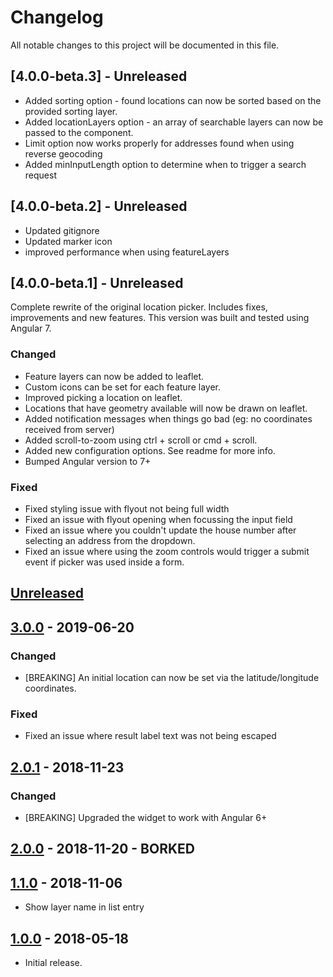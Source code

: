 # Changelog

All notable changes to this project will be documented in this file.

## [4.0.0-beta.3] - Unreleased

- Added sorting option - found locations can now be sorted based on the provided sorting layer.
- Added locationLayers option - an array of searchable layers can now be passed to the component.
- Limit option now works properly for addresses found when using reverse geocoding
- Added minInputLength option to determine when to trigger a search request

## [4.0.0-beta.2] - Unreleased

- Updated gitignore
- Updated marker icon
- improved performance when using featureLayers

## [4.0.0-beta.1] - Unreleased

Complete rewrite of the original location picker. Includes fixes, improvements and new features. This version was built and tested using Angular 7.

### Changed

- Feature layers can now be added to leaflet.
- Custom icons can be set for each feature layer.
- Improved picking a location on leaflet.
- Locations that have geometry available will now be drawn on leaflet.
- Added notification messages when things go bad (eg: no coordinates received from server)
- Added scroll-to-zoom using ctrl + scroll or cmd + scroll.
- Added new configuration options. See readme for more info.
- Bumped Angular version to 7+

### Fixed

- Fixed styling issue with flyout not being full width
- Fixed an issue with flyout opening when focussing the input field
- Fixed an issue where you couldn't update the house number after selecting an address from the dropdown.
- Fixed an issue where using the zoom controls would trigger a submit event if picker was used inside a form.

## [Unreleased]

<!--
"### Added" for new features.
"### Changed" for changes in existing functionality.
"### Deprecated" for soon-to-be removed features.
"### Removed" for now removed features.
"### Fixed" for any bug fixes.
"### Security" in case of vulnerabilities.
-->

## [3.0.0] - 2019-06-20

### Changed
- [BREAKING] An initial location can now be set via the latitude/longitude coordinates.

### Fixed
- Fixed an issue where result label text was not being escaped


## [2.0.1] - 2018-11-23

### Changed
- [BREAKING] Upgraded the widget to work with Angular 6+


## [2.0.0] - 2018-11-20 - BORKED


## [1.1.0] - 2018-11-06

- Show layer name in list entry

## [1.0.0] - 2018-05-18

- Initial release.

[Unreleased]: https://github.com/digipolisantwerp/location-picker_widget_angular/compare/v3.0.0...HEAD
[3.0.0]: https://github.com/digipolisantwerp/location-picker_widget_angular/compare/v2.0.1...v3.0.0
[2.0.1]: https://github.com/digipolisantwerp/location-picker_widget_angular/compare/v2.0.0...v2.0.1
[2.0.0]: https://github.com/digipolisantwerp/location-picker_widget_angular/compare/v1.1.0...v2.0.0
[1.1.0]: https://github.com/digipolisantwerp/location-picker_widget_angular/compare/v1.0.0...v1.1.0
[1.0.0]: https://github.com/digipolisantwerp/location-picker_widget_angular/compare/v0.0.1...v1.0.0
